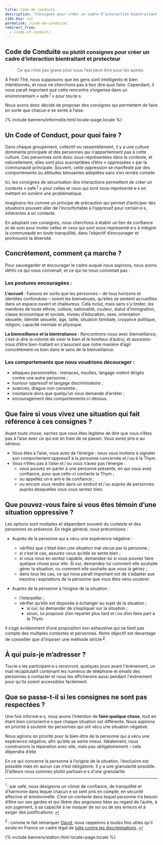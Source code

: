 ```yaml
---
title: Code de conduite
description: "Consignes pour créer un cadre d’interaction bientraitant et protecteur"
i18n-key: coc
permalink: /code-de-conduite/
redirect_from:
  - /code-of-conduct/
---
```


<section class="section">
<div class="wrapper" markdown="1">

# Code de Conduite <small>ou plutôt consignes pour créer un cadre d’interaction bientraitant et protecteur</small>

> Ce qui n’est pas grave pour vous l’est peut-être pour les autres.

À Festi`Thé, nous supposons que les gens sont intelligents et bien intentionnés, et nous ne cherchons pas à leur dire quoi faire. Cependant, il nous  paraît important que cette rencontre s’organise dans un environnement &laquo;&nbsp;<span lang="en">safe</span>&#8239;<sup><a href="#note1" id="note1-source">1</a></sup>&nbsp;&raquo; pour tou·te·s.

Nous avons donc décidé de proposer des consignes qui permettent de faire en sorte que chacun·e se sente à l’aise.

</div>
</section>

{% include banners/informelle.html locale=page.locale %}

<section class="section">
<div class="wrapper" markdown="1">

## Un <span lang="en">Code of Conduct</span>, pour quoi faire ?

Dans chaque groupement, collectif ou rassemblement, il y a une culture dominante principale et des personnes qui n’appartiennent pas à cette culture. Ces personnes sont donc sous-représentées dans le contexte, et naturellement, elles sont plus susceptibles d’être &laquo;&nbsp;oppressées&nbsp;&raquo; par la communauté principale. Souvent, cette oppression se manifeste par des comportements ou attitudes blessantes adoptées sans s’en rendre compte.

Ici, les consignes de sécurisation des interactions permettent de créer un contexte &laquo;&nbsp;<span lang="en">safe</span>&#8239;<sup><a href="#note1" id="note1-source">1</a></sup>&nbsp;&raquo; pour celles et ceux qui sont sous-représenté·e·s en mettant en lumière une problématique.

Imaginons-les comme un principe de précaution qui permet d’anticiper des situations pouvant aller de l’inconfortable à l’oppressif pour certain·e·s, inhérentes à un contexte.

En adoptant ces consignes, nous cherchons à établir un lien de confiance et de soin pour inviter celles et ceux qui sont sous-représenté·e·s à intégrer la communauté en toute tranquillité, dans l’objectif d’encourager et promouvoir la diversité.

## Concrètement, comment ça marche ?

Pour sauvegarder et encourager le cadre auquel nous aspirons, nous avons défini ce qui nous convenait, et ce qui ne nous convenait pas :

### Les postures encouragées :

**L’accueil** :
Faisons en sorte que les personnes – de tous horizons et identités confondues – soient les bienvenues, qu’elles se sentent accueillies dans un espace ouvert et chaleureux. Cela inclut, mais sans s’y limiter, les membres de toute ethnie, culture, nationalité, couleur, statut d’immigration, classe économique et sociale, niveau d’éducation, sexe, orientation sexuelle, identité sexuelle, âge, taille, situation familiale, croyance politique, religion, capacité mentale et physique.

**La bienveillance et la bientraitance** :
Rencontrons-nous avec bienveillance, c’est-à-dire la volonté de viser le bien et le bonheur d’autrui, et assurons-nous d’être bien-traitant en s’assurant que notre manière d’agir concrètement va bien dans le sens de la bienveillance.

### Les comportements que nous voudrions décourager :

* attaques personnelles : menaces, insultes, langage violent dirigés contre une autre personne ;
* humour oppressif et langage discriminatoire ;
* avances, drague non consentie ;
* insistance alors que quelqu’un vous demande d’arrêter ;
* encouragement des comportements ci-dessus.

## Que faire si vous vivez une situation qui fait référence à ces consignes ?

Avant toute chose, sachez que vous êtes légitime de dire que vous n’êtes pas à l’aise avec ce qui est en train de se passer. Vous serez pris·e au sérieux.

* Vous êtes à l’aise, vous avez de l’énergie : nous vous invitons à signaler son comportement oppressif à la personne concernée et&#8239;/&#8239;ou à la Thym.
* Vous n’êtes pas à l’aise et&#8239;/&#8239;ou vous n’avez pas l’énergie :
    * vous pouvez en parler à une personne présente, en qui vous avez confiance, pour que celle-ci contacte la Thym ;
    * ou appellez un·e ami·e de confiance ;
    * ou encore vous rendre dans un endroit et&#8239;/&#8239;ou auprès de personnes auprès desquelles vous vous sentez bien.

## Que pouvez-vous faire si vous êtes témoin d’une situation oppressive ?

Les options sont multiples et dépendent souvent du contexte et des personnes en présence. En règle général, nous préconisons :

* Auprès de la personne qui a vécu une expérience négative : 
    * vérifiez que c’était bien une situation mal vécue par la personne ;
    * si c’est le cas, assurez-vous qu’elle se sente bien ;
    * si vous vous en sentez capable, demandez-lui si vous pouvez faire quelque chose pour elle. Si oui, demandez-lui comment elle souhaite gérer la situation, ou comment elle souhaite que vous la gériez ;
    * dans tous les cas, ce qui nous paraît important est de s’adapter aux besoins&#8239;/&#8239;aspirations de la personne que vous êtes venu soutenir.

* Auprès de la personne à l’origine de la situation :
    * l’interpeller ;
    * vérifier qu’elle est disposée à échanger au sujet de la situation ;
        * si oui, lui demander de s’expliquer sur la situation ;
        * sinon, lui proposer d’en reparler plus tard et&#8239;/&#8239;ou d’en faire part à la Thym.

Il s’agit évidemment d’une proposition non exhaustive qui ne tient pas compte des multiples contextes et personnes. Notre objectif est davantage de conseiller que d’imposer une méthode stricte&#8239;<sup><a href="#note2" id="note2-source">2</a></sup>.

## À qui puis-je m’adresser ?

Tou·te·s les participant·e·s recevront, quelques jours avant l'événement, un mail récapitulatif contenant les numéros de téléphone et emails des personnes à contacter et nous les afficherons aussi pendant l'événement pour qu'ils soient accessibles facilement.

## Que se passe-t-il si les consignes ne sont pas respectées ?

Une fois informé·e·s, nous avons l’intention de **faire quelque chose**, tout en étant bien conscient·e·s que chaque situation est différente. Nous aspirons en priorité à soutenir les personnes qui ont vécu une situation négative.

Nous agirons en priorité pour le bien-être de la personne qui a vécu une expérience négative, afin qu’elle se sente mieux. Idéalement, nous construirons la réparation avec elle, mais pas obligatoirement – cela dépendra d’elle.

En ce qui concerne la personne à l’origine de la situation, l’exclusion est possible mais en aucun cas n’est obligatoire. Il y a une granularité possible. D’ailleurs nous sommes plutôt partisan·e·s d’une granularité.

***

<sup id="note1">1</sup>&#8239;: par <span lang="en">safe</span>, nous désignons un climat de confiance, de tranquillité et d’harmonie dans lequel chacun·e se sent pris en compte, en sécurité affective et émotionnelle. C’est un contexte dans lequel personne n’a besoin d’être sur ses gardes et qui libère des angoisses liées au regard de l’autre, à son jugement, à sa capacité à se moquer de soi ou de ses erreurs et à exiger des justifications. <a href="#note1-source">↵</a>

<sup id="note2">2</sup>&#8239;: comme le fait remarquer [David](https://larlet.fr/david/stream/2018/01/12/), nous rappelons à toutes fins utiles qu’il existe en France un cadre légal de [lutte contre les discriminations](https://www.legifrance.gouv.fr/affichSarde.do?reprise=true&page=1&idSarde=SARDOBJT000007118441). <a href="#note2-source">↵</a>

</div>
</section>

{% include banners/station.html locale=page.locale %}

